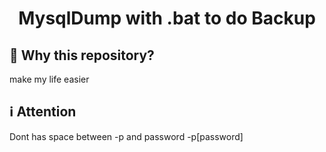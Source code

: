 <h1 align="center">
    MysqlDump with .bat to do Backup
</h1>

## :rocket: Why this repository?

make my life easier

## :information_source: Attention

Dont has space between -p and password -p[password]
